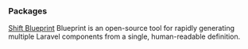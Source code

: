 ### Packages

[Shift Blueprint](https://github.com/laravel-shift/blueprint) Blueprint is an open-source tool for rapidly generating multiple Laravel components from a single, human-readable definition.
